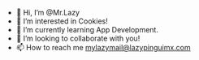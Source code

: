- 👋 Hi, I’m @Mr.Lazy
- 👀 I’m interested in Cookies!
- 🌱 I’m currently learning App Development. 
- 💞️ I’m looking to collaborate with you!
- 📫 How to reach me mylazymail@lazypinguimx.com

<!---
LazyPinguimX/LazyPinguimX is a ✨ special ✨ repository because its `README.md` (this file) appears on your GitHub profile.
You can click the Preview link to take a look at your changes.
--->
